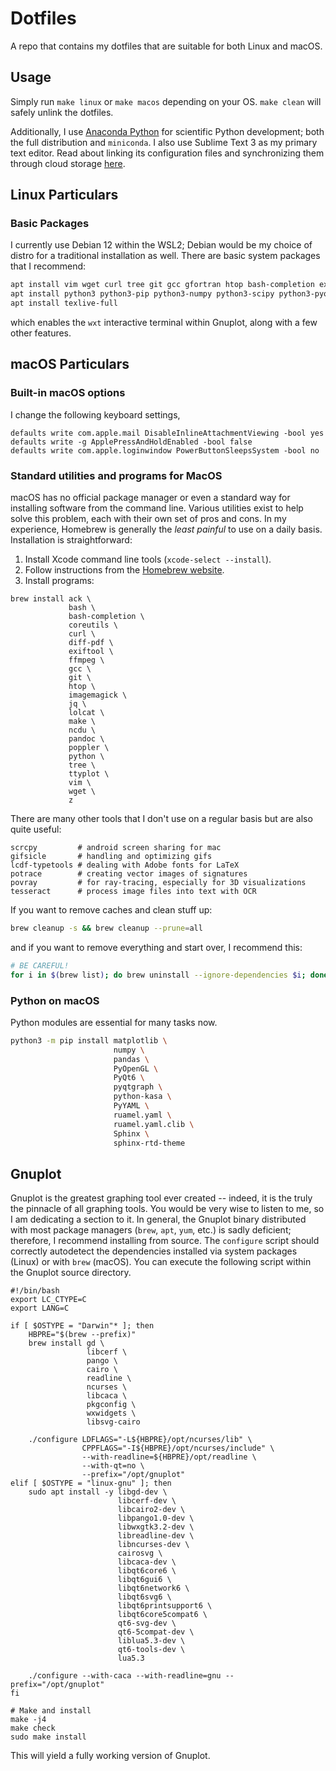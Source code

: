 # Dotfiles

A repo that contains my dotfiles that are suitable for both Linux and macOS.


## Usage

Simply run `make linux` or `make macos` depending on your OS. `make clean` will
safely unlink the dotfiles.

Additionally, I use [Anaconda Python](https://www.anaconda.org) for scientific
Python development; both the full distribution and `miniconda`. I also use
Sublime Text 3 as my primary text editor. Read about linking its configuration
files and synchronizing them through cloud storage
[here](https://packagecontrol.io/docs/syncing#dropbox-osx).


## Linux Particulars

### Basic Packages 

I currently use Debian 12 within the WSL2; Debian would be my choice of distro for a
traditional installation as well. There are basic system packages that I recommend:

```sh
apt install vim wget curl tree git gcc gfortran htop bash-completion exiftool imagemagick poppler-utils apt-file
apt install python3 python3-pip python3-numpy python3-scipy python3-pyqtgraph pylint 
apt install texlive-full
```

which enables the `wxt` interactive terminal within Gnuplot, along with a few
other features.


## macOS Particulars


### Built-in macOS options

I change the following keyboard settings,

```
defaults write com.apple.mail DisableInlineAttachmentViewing -bool yes
defaults write -g ApplePressAndHoldEnabled -bool false
defaults write com.apple.loginwindow PowerButtonSleepsSystem -bool no
```


### Standard utilities and programs for MacOS

macOS has no official package manager or even a standard way for installing
software from the command line. Various utilities exist to help solve this
problem, each with their own set of pros and cons. In my experience, Homebrew
is generally the *least painful* to use on a daily basis. Installation is
straightforward:

1. Install Xcode command line tools (`xcode-select --install`).
2. Follow instructions from the [Homebrew website](https://brew.sh).
3. Install programs:

```
brew install ack \
             bash \
             bash-completion \
             coreutils \
             curl \
             diff-pdf \
             exiftool \
             ffmpeg \
             gcc \
             git \
             htop \
             imagemagick \
             jq \
             lolcat \
             make \
             ncdu \
             pandoc \
             poppler \
             python \
             tree \
             ttyplot \
             vim \
             wget \
             z
```

There are many other tools that I don't use on a regular basis but are also quite useful:

```
scrcpy         # android screen sharing for mac
gifsicle       # handling and optimizing gifs
lcdf-typetools # dealing with Adobe fonts for LaTeX
potrace        # creating vector images of signatures
povray         # for ray-tracing, especially for 3D visualizations
tesseract      # process image files into text with OCR
```

If you want to remove caches and clean stuff up:

```sh
brew cleanup -s && brew cleanup --prune=all
```

and if you want to remove everything and start over, I recommend this:

```sh
# BE CAREFUL!
for i in $(brew list); do brew uninstall --ignore-dependencies $i; done
```


### Python on macOS

Python modules are essential for many tasks now.

```sh
python3 -m pip install matplotlib \
                       numpy \
                       pandas \
                       PyOpenGL \
                       PyQt6 \
                       pyqtgraph \
                       python-kasa \
                       PyYAML \
                       ruamel.yaml \
                       ruamel.yaml.clib \
                       Sphinx \
                       sphinx-rtd-theme
```


## Gnuplot

Gnuplot is the greatest graphing tool ever created -- indeed, it is the truly
the pinnacle of all graphing tools. You would be very wise to listen to me, so I
am dedicating a section to it. In general, the Gnuplot binary distributed with
most package managers (`brew`, `apt`, `yum`, etc.) is sadly deficient;
therefore, I recommend installing from source. The `configure` script should
correctly autodetect the dependencies installed via system packages (Linux) or
with `brew` (macOS). You can execute the following script within the Gnuplot
source directory.

```
#!/bin/bash
export LC_CTYPE=C
export LANG=C

if [ $OSTYPE = "Darwin"* ]; then
    HBPRE="$(brew --prefix)"
    brew install gd \
                 libcerf \
                 pango \
                 cairo \
                 readline \
                 ncurses \
                 libcaca \
                 pkgconfig \
                 wxwidgets \
                 libsvg-cairo

    ./configure LDFLAGS="-L${HBPRE}/opt/ncurses/lib" \
                CPPFLAGS="-I${HBPRE}/opt/ncurses/include" \
                --with-readline=${HBPRE}/opt/readline \
                --with-qt=no \
                --prefix="/opt/gnuplot"
elif [ $OSTYPE = "linux-gnu" ]; then
    sudo apt install -y libgd-dev \
                        libcerf-dev \
                        libcairo2-dev \
                        libpango1.0-dev \
                        libwxgtk3.2-dev \
                        libreadline-dev \
                        libncurses-dev \
                        cairosvg \
                        libcaca-dev \
                        libqt6core6 \
                        libqt6gui6 \
                        libqt6network6 \
                        libqt6svg6 \
                        libqt6printsupport6 \
                        libqt6core5compat6 \
                        qt6-svg-dev \
                        qt6-5compat-dev \
                        liblua5.3-dev \
                        qt6-tools-dev \
                        lua5.3

    ./configure --with-caca --with-readline=gnu --prefix="/opt/gnuplot"
fi

# Make and install
make -j4
make check
sudo make install
```

This will yield a fully working version of Gnuplot.
